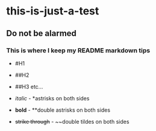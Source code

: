 # this-is-just-a-test
## Do not be alarmed
### This is where I keep my README markdown tips 


* #H1
* ##H2
* ##H3
etc...

* *italic* - *astrisks on both sides
* **bold** - **double astrisks on both sides
* ~~strike through~~ - ~~double tildes on both sides

